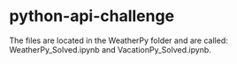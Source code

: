 # python-api-challenge

The files are located in the WeatherPy folder and are called: WeatherPy_Solved.ipynb and VacationPy_Solved.ipynb.

